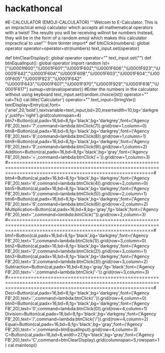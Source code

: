 # hackathoncal
#E-CALCULATOR (EMOJI-CALCULATOR)
'''Welcom to E-Calculator. This is an impractical emoji calculator which accepts all mathematical operators with a twist! The results you will be receiving willnot be numbers
Instead, they will be in the form of a random emoji which makes this calculator impractical to use!'''
from tkinter import*
def btnClick(numbers):
    global operator
    operator=operator+str(numbers)
    text_input.set(operator)

def btnClearDisplay():
    global operator
    operator=""
    text_input.set("")
def btnEqualInput():
    global operator
    import random
    lst=["\U0001f600","\U0001F601","\U0001F602","\U0001F606","\U0001F923","\U0001F642","\U0001F60A","\U0001F60B","\U0001F603","\U0001F604","\U0001F605","\U0001F923","\U0001F642"\
         "\U0001F643","\U0001F607","\U0001F970","\U0001F929","\U0001F618","\U0001F617"]
    sumup=str(eval(operator)) #Enter the numbers in the calculator without using keyboard
    text_input.set(random.choice(lst))
    operator=""
cal=Tk()
cal.title('Calculator')
operator=""
text_input=StringVar()
textDisplay=Entry(cal,font=('ariel',20,'bold'),textvariable=text_input,bd=20,insertwidth=10,bg='darkgrey',justify='right').grid(columnspan=4)
btn7=Button(cal,padx=16,bd=8,fg='black',bg='darkgrey',font=('Agency FB',20),text='7',command=lambda:btnClick(7)).grid(row=1,column=0)
btn8=Button(cal,padx=16,bd=8,fg='black',bg='darkgrey',font=('Agency FB',20),text='8',command=lambda:btnClick(8)).grid(row=1,column=1)
btn9=Button(cal,padx=16,bd=8,fg='black',bg='darkgrey',font=('Agency FB',20),text='9',command=lambda:btnClick(9)).grid(row=1,column=2)
Addition=Button(cal,padx=16,bd=8,fg='black',bg='gray',font=('Agency FB',20),text='+',command=lambda:btnClick('+')).grid(row=1,column=3)
#===============================================================================================================================================================#
btn4=Button(cal,padx=16,bd=8,fg='black',bg='darkgrey',font=('Agency FB',20),text='4',command=lambda:btnClick(4)).grid(row=2,column=0)
btn5=Button(cal,padx=16,bd=8,fg='black',bg='darkgrey',font=('Agency FB',20),text='5',command=lambda:btnClick(5)).grid(row=2,column=1)
btn6=Button(cal,padx=16,bd=8,fg='black',bg='darkgrey',font=('Agency FB',20),text='6',command=lambda:btnClick(6)).grid(row=2,column=2)
Multiplication=Button(cal,padx=16,bd=8,bg='gray',fg='black',font=('Agency FB',20),text='*',command=lambda:btnClick('*')).grid(row=2,column=3)
#===============================================================================================================================================================#
btn1=Button(cal,padx=16,bd=8,fg='black',bg='darkgrey',font=('Agency FB',20),text='1',command=lambda:btnClick(1)).grid(row=3,column=0)
btn2=Button(cal,padx=16,bd=8,fg='black',bg='darkgrey',font=('Agency FB',20),text='2',command=lambda:btnClick(2)).grid(row=3,column=1)
btn3=Button(cal,padx=16,bd=8,fg='black',bg='darkgrey',font=('Agency FB',20),text='3',command=lambda:btnClick(3)).grid(row=3,column=2)
Subtraction=Button(cal,padx=16,bd=8,bg='gray',fg='black',font=('Agency FB',20),text='-',command=lambda:btnClick('-')).grid(row=3,column=3)
#===============================================================================================================================================================#
Deci=Button(cal,padx=16,bd=8,fg='black',bg='darkgrey',font=('Agency FB',20),text='.',command=lambda:btnClick('.')).grid(row=4,column=0)
btn0=Button(cal,padx=16,bd=8,fg='black',bg='darkgrey',font=('Agency FB',20),text='0',command=lambda:btnClick(0)).grid(row=4,column=1)
Division=Button(cal,padx=16,bd=8,fg='black',bg='darkgrey',font=('Agency FB',20),text='/',command=lambda:btnClick('/')).grid(row=4,column=2)
Equal=Button(cal,padx=16,bd=8,fg='black',bg='gray',font=('Agency FB',20),text='=',command=btnEqualInput).grid(row=4,column=3)
C=Button(cal,padx=16,bd=8,width=27,fg='black',bg='gray',font=('Agency FB',20),text='C',command=btnClearDisplay).grid(columnspan=5,rowspan=1)
cal.mainloop()

